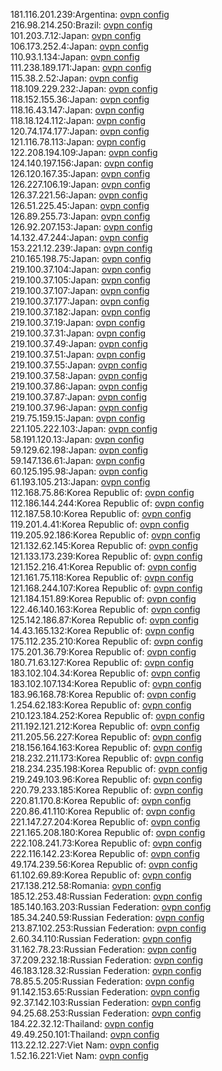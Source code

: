 181.116.201.239:Argentina: [ovpn config](vpn/181_116_201_239.ovpn)  
216.98.214.250:Brazil: [ovpn config](vpn/216_98_214_250.ovpn)  
101.203.7.12:Japan: [ovpn config](vpn/101_203_7_12.ovpn)  
106.173.252.4:Japan: [ovpn config](vpn/106_173_252_4.ovpn)  
110.93.1.134:Japan: [ovpn config](vpn/110_93_1_134.ovpn)  
111.238.189.171:Japan: [ovpn config](vpn/111_238_189_171.ovpn)  
115.38.2.52:Japan: [ovpn config](vpn/115_38_2_52.ovpn)  
118.109.229.232:Japan: [ovpn config](vpn/118_109_229_232.ovpn)  
118.152.155.36:Japan: [ovpn config](vpn/118_152_155_36.ovpn)  
118.16.43.147:Japan: [ovpn config](vpn/118_16_43_147.ovpn)  
118.18.124.112:Japan: [ovpn config](vpn/118_18_124_112.ovpn)  
120.74.174.177:Japan: [ovpn config](vpn/120_74_174_177.ovpn)  
121.116.78.113:Japan: [ovpn config](vpn/121_116_78_113.ovpn)  
122.208.194.109:Japan: [ovpn config](vpn/122_208_194_109.ovpn)  
124.140.197.156:Japan: [ovpn config](vpn/124_140_197_156.ovpn)  
126.120.167.35:Japan: [ovpn config](vpn/126_120_167_35.ovpn)  
126.227.106.19:Japan: [ovpn config](vpn/126_227_106_19.ovpn)  
126.37.221.56:Japan: [ovpn config](vpn/126_37_221_56.ovpn)  
126.51.225.45:Japan: [ovpn config](vpn/126_51_225_45.ovpn)  
126.89.255.73:Japan: [ovpn config](vpn/126_89_255_73.ovpn)  
126.92.207.153:Japan: [ovpn config](vpn/126_92_207_153.ovpn)  
14.132.47.244:Japan: [ovpn config](vpn/14_132_47_244.ovpn)  
153.221.12.239:Japan: [ovpn config](vpn/153_221_12_239.ovpn)  
210.165.198.75:Japan: [ovpn config](vpn/210_165_198_75.ovpn)  
219.100.37.104:Japan: [ovpn config](vpn/219_100_37_104.ovpn)  
219.100.37.105:Japan: [ovpn config](vpn/219_100_37_105.ovpn)  
219.100.37.107:Japan: [ovpn config](vpn/219_100_37_107.ovpn)  
219.100.37.177:Japan: [ovpn config](vpn/219_100_37_177.ovpn)  
219.100.37.182:Japan: [ovpn config](vpn/219_100_37_182.ovpn)  
219.100.37.19:Japan: [ovpn config](vpn/219_100_37_19.ovpn)  
219.100.37.31:Japan: [ovpn config](vpn/219_100_37_31.ovpn)  
219.100.37.49:Japan: [ovpn config](vpn/219_100_37_49.ovpn)  
219.100.37.51:Japan: [ovpn config](vpn/219_100_37_51.ovpn)  
219.100.37.55:Japan: [ovpn config](vpn/219_100_37_55.ovpn)  
219.100.37.58:Japan: [ovpn config](vpn/219_100_37_58.ovpn)  
219.100.37.86:Japan: [ovpn config](vpn/219_100_37_86.ovpn)  
219.100.37.87:Japan: [ovpn config](vpn/219_100_37_87.ovpn)  
219.100.37.96:Japan: [ovpn config](vpn/219_100_37_96.ovpn)  
219.75.159.15:Japan: [ovpn config](vpn/219_75_159_15.ovpn)  
221.105.222.103:Japan: [ovpn config](vpn/221_105_222_103.ovpn)  
58.191.120.13:Japan: [ovpn config](vpn/58_191_120_13.ovpn)  
59.129.62.198:Japan: [ovpn config](vpn/59_129_62_198.ovpn)  
59.147.136.61:Japan: [ovpn config](vpn/59_147_136_61.ovpn)  
60.125.195.98:Japan: [ovpn config](vpn/60_125_195_98.ovpn)  
61.193.105.213:Japan: [ovpn config](vpn/61_193_105_213.ovpn)  
112.168.75.86:Korea Republic of: [ovpn config](vpn/112_168_75_86.ovpn)  
112.186.144.244:Korea Republic of: [ovpn config](vpn/112_186_144_244.ovpn)  
112.187.58.10:Korea Republic of: [ovpn config](vpn/112_187_58_10.ovpn)  
119.201.4.41:Korea Republic of: [ovpn config](vpn/119_201_4_41.ovpn)  
119.205.92.186:Korea Republic of: [ovpn config](vpn/119_205_92_186.ovpn)  
121.132.62.145:Korea Republic of: [ovpn config](vpn/121_132_62_145.ovpn)  
121.133.173.239:Korea Republic of: [ovpn config](vpn/121_133_173_239.ovpn)  
121.152.216.41:Korea Republic of: [ovpn config](vpn/121_152_216_41.ovpn)  
121.161.75.118:Korea Republic of: [ovpn config](vpn/121_161_75_118.ovpn)  
121.168.244.107:Korea Republic of: [ovpn config](vpn/121_168_244_107.ovpn)  
121.184.151.89:Korea Republic of: [ovpn config](vpn/121_184_151_89.ovpn)  
122.46.140.163:Korea Republic of: [ovpn config](vpn/122_46_140_163.ovpn)  
125.142.186.87:Korea Republic of: [ovpn config](vpn/125_142_186_87.ovpn)  
14.43.165.132:Korea Republic of: [ovpn config](vpn/14_43_165_132.ovpn)  
175.112.235.210:Korea Republic of: [ovpn config](vpn/175_112_235_210.ovpn)  
175.201.36.79:Korea Republic of: [ovpn config](vpn/175_201_36_79.ovpn)  
180.71.63.127:Korea Republic of: [ovpn config](vpn/180_71_63_127.ovpn)  
183.102.104.34:Korea Republic of: [ovpn config](vpn/183_102_104_34.ovpn)  
183.102.107.134:Korea Republic of: [ovpn config](vpn/183_102_107_134.ovpn)  
183.96.168.78:Korea Republic of: [ovpn config](vpn/183_96_168_78.ovpn)  
1.254.62.183:Korea Republic of: [ovpn config](vpn/1_254_62_183.ovpn)  
210.123.184.252:Korea Republic of: [ovpn config](vpn/210_123_184_252.ovpn)  
211.192.121.212:Korea Republic of: [ovpn config](vpn/211_192_121_212.ovpn)  
211.205.56.227:Korea Republic of: [ovpn config](vpn/211_205_56_227.ovpn)  
218.156.164.163:Korea Republic of: [ovpn config](vpn/218_156_164_163.ovpn)  
218.232.211.173:Korea Republic of: [ovpn config](vpn/218_232_211_173.ovpn)  
218.234.235.198:Korea Republic of: [ovpn config](vpn/218_234_235_198.ovpn)  
219.249.103.96:Korea Republic of: [ovpn config](vpn/219_249_103_96.ovpn)  
220.79.233.185:Korea Republic of: [ovpn config](vpn/220_79_233_185.ovpn)  
220.81.170.8:Korea Republic of: [ovpn config](vpn/220_81_170_8.ovpn)  
220.86.41.110:Korea Republic of: [ovpn config](vpn/220_86_41_110.ovpn)  
221.147.27.204:Korea Republic of: [ovpn config](vpn/221_147_27_204.ovpn)  
221.165.208.180:Korea Republic of: [ovpn config](vpn/221_165_208_180.ovpn)  
222.108.241.73:Korea Republic of: [ovpn config](vpn/222_108_241_73.ovpn)  
222.116.142.23:Korea Republic of: [ovpn config](vpn/222_116_142_23.ovpn)  
49.174.239.56:Korea Republic of: [ovpn config](vpn/49_174_239_56.ovpn)  
61.102.69.89:Korea Republic of: [ovpn config](vpn/61_102_69_89.ovpn)  
217.138.212.58:Romania: [ovpn config](vpn/217_138_212_58.ovpn)  
185.12.253.48:Russian Federation: [ovpn config](vpn/185_12_253_48.ovpn)  
185.140.163.203:Russian Federation: [ovpn config](vpn/185_140_163_203.ovpn)  
185.34.240.59:Russian Federation: [ovpn config](vpn/185_34_240_59.ovpn)  
213.87.102.253:Russian Federation: [ovpn config](vpn/213_87_102_253.ovpn)  
2.60.34.110:Russian Federation: [ovpn config](vpn/2_60_34_110.ovpn)  
31.162.78.23:Russian Federation: [ovpn config](vpn/31_162_78_23.ovpn)  
37.209.232.18:Russian Federation: [ovpn config](vpn/37_209_232_18.ovpn)  
46.183.128.32:Russian Federation: [ovpn config](vpn/46_183_128_32.ovpn)  
78.85.5.205:Russian Federation: [ovpn config](vpn/78_85_5_205.ovpn)  
91.142.153.65:Russian Federation: [ovpn config](vpn/91_142_153_65.ovpn)  
92.37.142.103:Russian Federation: [ovpn config](vpn/92_37_142_103.ovpn)  
94.25.68.253:Russian Federation: [ovpn config](vpn/94_25_68_253.ovpn)  
184.22.32.12:Thailand: [ovpn config](vpn/184_22_32_12.ovpn)  
49.49.250.101:Thailand: [ovpn config](vpn/49_49_250_101.ovpn)  
113.22.12.227:Viet Nam: [ovpn config](vpn/113_22_12_227.ovpn)  
1.52.16.221:Viet Nam: [ovpn config](vpn/1_52_16_221.ovpn)  
